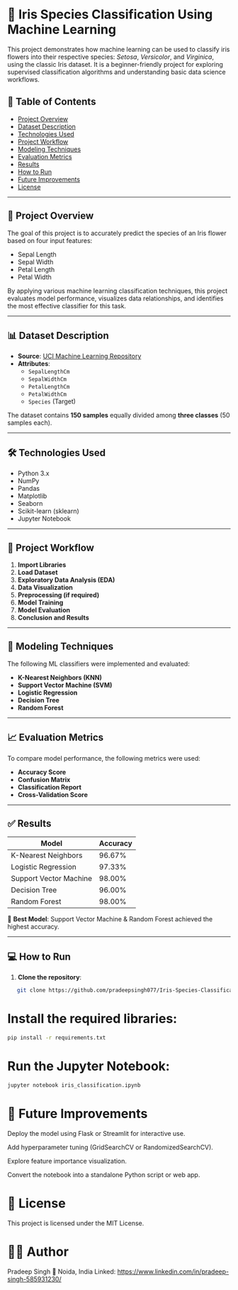 
# 🌸 Iris Species Classification Using Machine Learning

This project demonstrates how machine learning can be used to classify iris flowers into their respective species: *Setosa*, *Versicolor*, and *Virginica*, using the classic Iris dataset. It is a beginner-friendly project for exploring supervised classification algorithms and understanding basic data science workflows.

## 📌 Table of Contents
- [Project Overview](#project-overview)
- [Dataset Description](#dataset-description)
- [Technologies Used](#technologies-used)
- [Project Workflow](#project-workflow)
- [Modeling Techniques](#modeling-techniques)
- [Evaluation Metrics](#evaluation-metrics)
- [Results](#results)
- [How to Run](#how-to-run)
- [Future Improvements](#future-improvements)
- [License](#license)

---

## 🚀 Project Overview

The goal of this project is to accurately predict the species of an Iris flower based on four input features:
- Sepal Length
- Sepal Width
- Petal Length
- Petal Width

By applying various machine learning classification techniques, this project evaluates model performance, visualizes data relationships, and identifies the most effective classifier for this task.

---

## 📊 Dataset Description

- **Source**: [UCI Machine Learning Repository](https://archive.ics.uci.edu/ml/datasets/iris)
- **Attributes**:
  - `SepalLengthCm`
  - `SepalWidthCm`
  - `PetalLengthCm`
  - `PetalWidthCm`
  - `Species` (Target)

The dataset contains **150 samples** equally divided among **three classes** (50 samples each).

---

## 🛠 Technologies Used

- Python 3.x
- NumPy
- Pandas
- Matplotlib
- Seaborn
- Scikit-learn (sklearn)
- Jupyter Notebook

---

## 🔄 Project Workflow

1. **Import Libraries**
2. **Load Dataset**
3. **Exploratory Data Analysis (EDA)**
4. **Data Visualization**
5. **Preprocessing (if required)**
6. **Model Training**
7. **Model Evaluation**
8. **Conclusion and Results**

---

## 🤖 Modeling Techniques

The following ML classifiers were implemented and evaluated:
- **K-Nearest Neighbors (KNN)**
- **Support Vector Machine (SVM)**
- **Logistic Regression**
- **Decision Tree**
- **Random Forest**

---

## 📈 Evaluation Metrics

To compare model performance, the following metrics were used:
- **Accuracy Score**
- **Confusion Matrix**
- **Classification Report**
- **Cross-Validation Score**

---

## ✅ Results

| Model             | Accuracy |
|------------------|----------|
| K-Nearest Neighbors | 96.67%   |
| Logistic Regression | 97.33%   |
| Support Vector Machine | 98.00%   |
| Decision Tree     | 96.00%   |
| Random Forest     | 98.00%   |

📌 **Best Model**: Support Vector Machine & Random Forest achieved the highest accuracy.

---

## 💻 How to Run

1. **Clone the repository**:
```bash
   git clone https://github.com/pradeepsingh077/Iris-Species-Classification-Using-Machine-Learning.git
```

# Install the required libraries:
```bash
pip install -r requirements.txt
```
# Run the Jupyter Notebook:
```bash
jupyter notebook iris_classification.ipynb
```

# 🔮 Future Improvements
Deploy the model using Flask or Streamlit for interactive use.

Add hyperparameter tuning (GridSearchCV or RandomizedSearchCV).

Explore feature importance visualization.

Convert the notebook into a standalone Python script or web app.

# 📄 License
This project is licensed under the MIT License.

# 🙋‍♂️ Author
   Pradeep Singh
📍 Noida, India
Linked: https://www.linkedin.com/in/pradeep-singh-585931230/



